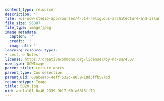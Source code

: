```yaml
---
content_type: resource
description: ''
file: /ol-ocw-studio-app/courses/4-614-religious-architecture-and-islamic-cultures-fall-2002/ace1a1016a462339901760fa63f5ff79_5020.jpg
file_size: 56087
file_type: image/jpeg
image_metadata:
  caption: ''
  credit: ''
  image-alt: ''
learning_resource_types:
- Lecture Notes
license: https://creativecommons.org/licenses/by-nc-sa/4.0/
ocw_type: OCWImage
parent_title: Lecture Notes
parent_type: CourseSection
parent_uid: 68abeaab-4eff-532c-e858-18d3ffb567bd
resourcetype: Image
title: 5020.jpg
uid: ace1a101-6a46-2339-9017-60fa63f5ff79
---
```

